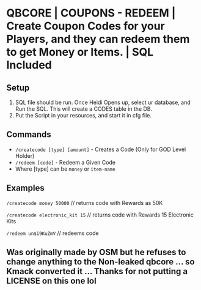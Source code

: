 # QBCORE | COUPONS - REDEEM | Create Coupon Codes for your Players, and they can redeem them to get Money or Items. | SQL Included

## Setup
1. SQL file should be run. Once Heidi Opens up, select ur database, and Run the SQL. This will create a CODES table in the DB.
2. Put the Script in your resources, and start it in cfg file. 

## Commands
- `/createcode [type] [amount]` - Creates a Code (Only for GOD Level Holder)
- `/redeem [code]` - Redeem a Given Code
- Where [type] can be `money` or `item-name`

## Examples
`/createcode money 50000` // returns code with Rewards as 50K

`/createcode electronic_kit 15` // returns code with Rewards 15 Electronic Kits

`/redeem un$i9KuZmV` // redeems code

## Was originally made by OSM but he refuses to change anything to the Non-leaked qbcore ... so Kmack converted it ... Thanks for not putting a LICENSE on this one lol 

